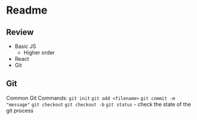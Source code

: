 # Readme

## Review
- Basic JS
  - Higher order
- React
- Git

## Git
Common Git Commands:
`git init`
`git add <filename>`
`git commit -m "message"`
`git checkout`
`git checkout -b`
`git status` - check the state of the git process


